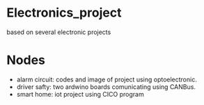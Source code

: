 # Electronics_project
based on several electronic projects

# Nodes
  - alarm circuit: codes and image of project using optoelectronic.
  - driver safty: two ardwino boards comunicating using CANBus.
  - smart home: iot project using CICO program
